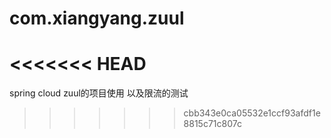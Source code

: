# com.xiangyang.zuul
<<<<<<< HEAD
=======
spring cloud zuul的项目使用 以及限流的测试
>>>>>>> cbb343e0ca05532e1ccf93afdf1e8815c71c807c
